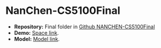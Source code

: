 # NanChen-CS5100Final
- **Repository:** Final folder in [Github NANCHEN-CS5100Final](https://github.com/MIA2022/NANCHEN-CS5100Final)
- **Demo:** [Space link](https://huggingface.co/spaces/Mia2024/CS5100TextSummarization).
- **Model:** [Model link](https://huggingface.co/Mia2024/CS5100TextSummarization).